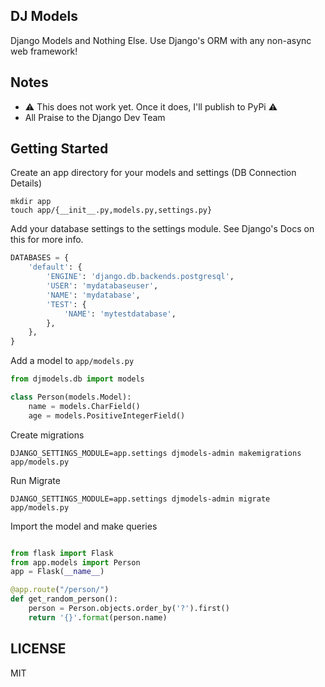 ## DJ Models

Django Models and Nothing Else. Use Django's ORM with any non-async web framework!

## Notes
- ⚠️  This does not work yet. Once it does, I'll publish to PyPi ⚠️  
- All Praise to the Django Dev Team


## Getting Started

Create an app directory for your models and settings (DB Connection Details) 

    mkdir app
    touch app/{__init__.py,models.py,settings.py}
    
    
Add your database settings to the settings module. See Django's Docs on this for more info.

```python
DATABASES = {
    'default': {
        'ENGINE': 'django.db.backends.postgresql',
        'USER': 'mydatabaseuser',
        'NAME': 'mydatabase',
        'TEST': {
            'NAME': 'mytestdatabase',
        },
    },
}
```
    

Add a model to `app/models.py`

```python
from djmodels.db import models

class Person(models.Model):
    name = models.CharField()
    age = models.PositiveIntegerField()

```

Create migrations

    DJANGO_SETTINGS_MODULE=app.settings djmodels-admin makemigrations app/models.py
    

Run Migrate

    DJANGO_SETTINGS_MODULE=app.settings djmodels-admin migrate app/models.py
    

Import the model and make queries

```python

from flask import Flask
from app.models import Person
app = Flask(__name__)

@app.route("/person/")
def get_random_person():
    person = Person.objects.order_by('?').first()
    return '{}'.format(person.name)

``` 

## LICENSE
MIT 
